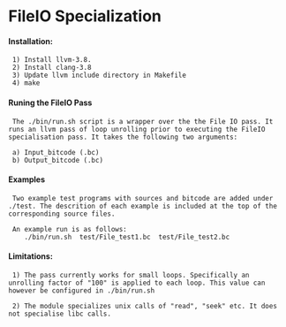 # FileIO Specialization

#### Installation:
      
     1) Install llvm-3.8.
     2) Install clang-3.8
     3) Update llvm include directory in Makefile
     4) make
 

#### Runing the FileIO Pass
   
     The ./bin/run.sh script is a wrapper over the the File IO pass. It runs an llvm pass of loop unrolling prior to executing the FileIO specialisation pass. It takes the following two arguments: 

     a) Input_bitcode (.bc)
     b) Output_bitcode (.bc)


#### Examples
     
     Two example test programs with sources and bitcode are added under ./test. The descrition of each example is included at the top of the corresponding source files. 

     An example run is as follows:
        ./bin/run.sh  test/File_test1.bc  test/File_test2.bc

      
#### Limitations:
     
     1) The pass currently works for small loops. Specifically an unrolling factor of "100" is applied to each loop. This value can however be configured in ./bin/run.sh
     
     2) The module specializes unix calls of "read", "seek" etc. It does not specialise libc calls. 